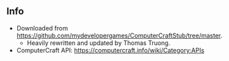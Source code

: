 ## Info
- Downloaded from https://github.com/mydevelopergames/ComputerCraftStub/tree/master.
  - Heavily rewritten and updated by Thomas Truong.
- ComputerCraft API: https://computercraft.info/wiki/Category:APIs